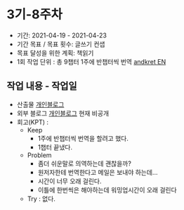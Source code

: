 # 3기-8주차
- 기간: 2021-04-19 - 2021-04-23
- 기간 목표 / 목표 횟수: 글쓰기 컨샙 
- 목표 달성을 위한 계획: 책읽기  
- 1회 작업 단위 : 총 9챕터 1주에 반챕터씩 번역 [andkret EN](https://github.com/andkret/Cookbook) 



## 작업 내용 - 작업일
- 산출물 [개인블로그](https://vizen.tistory.com/)
- 외부 블로그 [개인블로그](https://vizen.tistory.com/) 현재 비공개 
- 회고(KPT) :
  - Keep 
    * 1주에 반챕터씩 번역을 할려고 했다.  
    * 1챕터 끝냈다.
  - Problem
    * 좀더 쉬운말로 의역하는데 괜찮을까? 
    * 원저자한테 번역한다고 메일은 보내야 하는데...
    * 시간이 너무 오래 걸린다. 
    * 이틀에 한번씩은 해야하는데 워밍업시간이 오래 걸린다
  - Try : 없다. 
 
 
